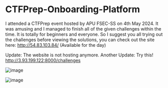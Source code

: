 # CTFPrep-Onboarding-Platform

I attended a CTFPrep event hosted by APU FSEC-SS on 4th May 2024. It was amusing and I managed to finish all of the given challenges within the time.
It is totally for beginners and everyone. So I suggest you all trying out the challenges before viewing the solutions, you can check out the site here: http://54.83.103.84/ (Available for the day)

Update: The website is not hosting anymore. 
Another Update: Try this! http://3.93.199.122:8000/challenges

![image](https://github.com/TheDaniel3131/CTFPrep-Onboarding-Platform/assets/71692327/ac3b2f11-887d-41b0-9b27-6b2663df5ed0)

![image](https://github.com/TheDaniel3131/CTFPrep-Onboarding-Platform/assets/71692327/3a8b02cd-6d9e-433e-b93b-cb7723d21655)



